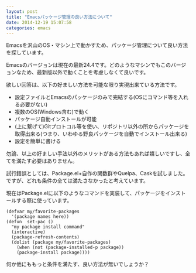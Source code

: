 ```yaml
---
layout: post
title: "Emacsパッケージ管理の良い方法について"
date: 2014-12-19 15:07:58
categories: emacs
---
```

<p>Emacsを沢山のOS・マシン上で動かすため、パッケージ管理について良い方法を探しています。</p>

<p>Emacsのバージョンは現在の最新24.4です。どのようなマシンでもこのバージョンなため、最新版以外で動くことを考慮しなくて良いです。</p>

<p>欲しい回答は、以下の好ましい方法を可能な限り実現出来ている方法です。</p>

<ul>
<li>設定ファイルとEmacsのパッケージのみで完結する(OSにコマンド等を入れる必要がない)</li>
<li>複数のOS(Windows含む)で動く</li>
<li>パッケージ自動インストールが可能</li>
<li>(上に繋げて)Gitプロトコル等を使い、リポジトリ以外の所からパッケージを取得出来る(つまり、いわゆる野良パッケージを自動でインストール出来る)</li>
<li>設定を簡単に書ける</li>
</ul>

<p>勿論、以上の好ましい手法以外のメリットがある方法もあれば嬉しいですし、全てを満たす必要はありません。</p>

<p>試行錯誤としては、Package.el+自作の関数群やQuelpa、Caskを試しました。ですが、どれも条件の全ては満たさなかったと考えています。</p>

<p>現在はPackage.elに以下のようなコマンドを実装して、パッケージをインストールする際に使っています。</p>

<pre><code>(defvar my/favorite-packages
  '(package names here))
(defun  set-pac ()
  "my package install command"
  (interactive)
  (package-refresh-contents)
  (dolist (package my/favorite-packages)
    (when (not (package-installed-p package))
    (package-install package))))
</code></pre>

<p>何か他にももっと条件を満たす、良い方法が無いでしょうか？</p>
